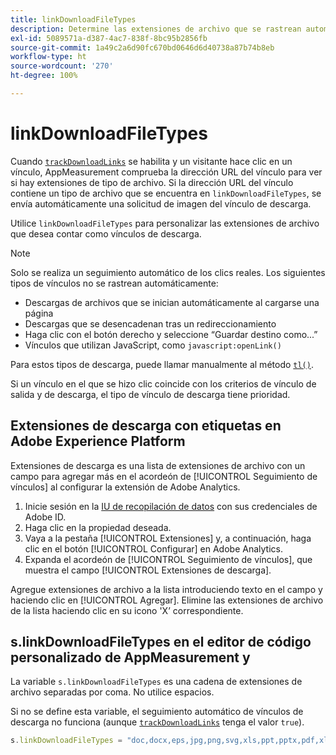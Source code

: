 ```yaml
---
title: linkDownloadFileTypes
description: Determine las extensiones de archivo que se rastrean automáticamente como vínculos de descarga.
exl-id: 5089571a-d387-4ac7-838f-8bc95b2856fb
source-git-commit: 1a49c2a6d90fc670bd0646d6d40738a87b74b8eb
workflow-type: ht
source-wordcount: '270'
ht-degree: 100%

---
```


# linkDownloadFileTypes

Cuando [`trackDownloadLinks`](trackdownloadlinks.md) se habilita y un visitante hace clic en un vínculo, AppMeasurement comprueba la dirección URL del vínculo para ver si hay extensiones de tipo de archivo. Si la dirección URL del vínculo contiene un tipo de archivo que se encuentra en `linkDownloadFileTypes`, se envía automáticamente una solicitud de imagen del vínculo de descarga.

Utilice `linkDownloadFileTypes` para personalizar las extensiones de archivo que desea contar como vínculos de descarga.

>[!NOTE]
>
>Solo se realiza un seguimiento automático de los clics reales. Los siguientes tipos de vínculos no se rastrean automáticamente:
>
> * Descargas de archivos que se inician automáticamente al cargarse una página
> * Descargas que se desencadenan tras un redireccionamiento
> * Haga clic con el botón derecho y seleccione “Guardar destino como...”
> * Vínculos que utilizan JavaScript, como `javascript:openLink()`
>
> Para estos tipos de descarga, puede llamar manualmente al método [`tl()`](../functions/tl-method.md).

Si un vínculo en el que se hizo clic coincide con los criterios de vínculo de salida y de descarga, el tipo de vínculo de descarga tiene prioridad.

## Extensiones de descarga con etiquetas en Adobe Experience Platform

Extensiones de descarga es una lista de extensiones de archivo con un campo para agregar más en el acordeón de [!UICONTROL Seguimiento de vínculos] al configurar la extensión de Adobe Analytics.

1. Inicie sesión en la [IU de recopilación de datos](https://experience.adobe.com/data-collection) con sus credenciales de Adobe ID.
2. Haga clic en la propiedad deseada.
3. Vaya a la pestaña [!UICONTROL Extensiones] y, a continuación, haga clic en el botón [!UICONTROL Configurar] en Adobe Analytics.
4. Expanda el acordeón de [!UICONTROL Seguimiento de vínculos], que muestra el campo [!UICONTROL Extensiones de descarga].

Agregue extensiones de archivo a la lista introduciendo texto en el campo y haciendo clic en [!UICONTROL Agregar]. Elimine las extensiones de archivo de la lista haciendo clic en su icono &#39;X’ correspondiente.

## s.linkDownloadFileTypes en el editor de código personalizado de AppMeasurement y 

La variable `s.linkDownloadFileTypes` es una cadena de extensiones de archivo separadas por coma. No utilice espacios.

Si no se define esta variable, el seguimiento automático de vínculos de descarga no funciona (aunque [`trackDownloadLinks`](trackdownloadlinks.md) tenga el valor `true`).

```js
s.linkDownloadFileTypes = "doc,docx,eps,jpg,png,svg,xls,ppt,pptx,pdf,xlsx,tab,csv,zip,txt,vsd,vxd,xml,js,css,rar,exe,wma,mov,avi,wmv,mp3,wav,m4v";
```
